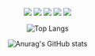 <div align=center>

<!--
**M3rcy1028/M3rcy1028** is a ✨ _special_ ✨ repository because its `README.md` (this file) appears on your GitHub profile.

Here are some ideas to get you started:

- 🔭 I’m currently working on ...
- 🌱 I’m currently learning ...
- 👯 I’m looking to collaborate on ...
- 🤔 I’m looking for help with ...
- 💬 Ask me about ...
- 📫 How to reach me: ...
- 😄 Pronouns: ...
- ⚡ Fun fact: ...
-->
<img src="https://img.shields.io/badge/C-A8B9CC?style=flat-square&logo=C&logoColor=white"/> <img src="https://img.shields.io/badge/C++-00599C?style=flat-square&logo=cplusplus&logoColor=white"/> <img src="https://img.shields.io/badge/Python-3776AB?style=flat-square&logo=Python&logoColor=white"/> <img src="https://img.shields.io/badge/ARM-394049?style=flat-square&logo=Arm Keil&logoColor=white"/> <img src="https://img.shields.io/badge/Verilog-dadcfc?style=flat-square&logo=Veilog&logoColor=white"/> 

![Top Langs](https://github-readme-stats-roan-nu-97.vercel.app/api/top-langs/?username=M3rcy1028&layout=compact&theme=swift) <p> </p>
![Anurag's GitHub stats](https://github-readme-stats-roan-nu-97.vercel.app/api?username=M3rcy1028&show_icons=true&theme=swift)

  </div>
